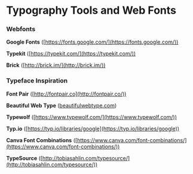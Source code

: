 # Typography Tools and Web Fonts

### Webfonts

**Google Fonts** ([https://fonts.google.com/](https://fonts.google.com/))

**Typekit** ([https://typekit.com/](https://typekit.com/))

**Brick** ([http://brick.im/](http://brick.im/))

### Typeface Inspiration

**Font Pair** ([http://fontpair.co](http://fontpair.co/))

**Beautiful Web Type** ([beautifulwebtype.com](http://beautifulwebtype.com/))

**Typewolf** ([https://www.typewolf.com/](https://www.typewolf.com/))

**Typ.io** ([https://typ.io/libraries/google](https://typ.io/libraries/google))

**Canva Font Combinations** ([https://www.canva.com/font-combinations/](https://www.canva.com/font-combinations/))

**TypeSource** ([http://tobiasahlin.com/typesource/](http://tobiasahlin.com/typesource/))
